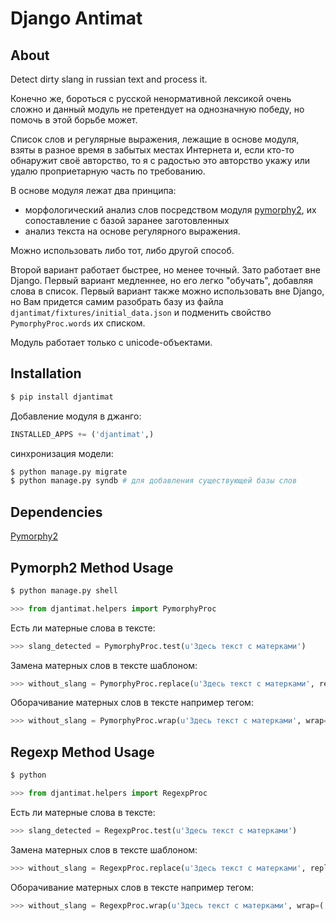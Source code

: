 Django Antimat
==============

About
-----

Detect dirty slang in russian text and process it.

Конечно же, бороться с русской ненормативной лексикой очень сложно
и данный модуль не претендует на однозначную победу, но помочь в этой борьбе
может.

Список слов и регулярные выражения, лежащие в основе модуля, взяты
в разное время в забытых местах Интернета и, если кто-то обнаружит своё авторство,
то я с радостью это авторство укажу или удалю проприетарную часть по требованию.

В основе модуля лежат два принципа:
  * морфологический анализ слов посредством модуля
  [pymorphy2](https://pypi.python.org/pypi/pymorphy2/),
  их сопоставление с базой заранее заготовленных
  * анализ текста на основе регулярного выражения.

Можно использовать либо тот, либо другой способ.

Второй вариант работает быстрее, но менее точный. Зато работает вне Django.
Первый вариант медленнее, но его легко "обучать", добавляя слова в список.
Первый вариант также можно использовать вне Django, но Вам придется самим
разобрать базу из файла ``djantimat/fixtures/initial_data.json`` и подменить
свойство ``PymorphyProc.words`` их списком.

Модуль работает только с unicode-объектами.

Installation
------------

```bash
$ pip install djantimat
```

Добавление модуля в джанго:
```python
INSTALLED_APPS += ('djantimat',)
```
синхронизация модели:
```bash
$ python manage.py migrate
$ python manage.py syndb # для добавления существующей базы слов
```

Dependencies
------------
[Pymorphy2](https://pypi.python.org/pypi/pymorphy2/)

Pymorph2 Method Usage
---------------------

```bash
$ python manage.py shell
```
```python
>>> from djantimat.helpers import PymorphyProc
```
Есть ли матерные слова в тексте:
```python
>>> slang_detected = PymorphyProc.test(u'Здесь текст с матерками')
```
Замена матерных слов в тексте шаблоном:
```python
>>> without_slang = PymorphyProc.replace(u'Здесь текст с матерками', repl='[xxx]')
```
Оборачивание матерных слов в тексте например тегом:
```python
>>> without_slang = PymorphyProc.wrap(u'Здесь текст с матерками', wrap=('<pre>', '</pre>',))
```

Regexp Method Usage
-------------------

```bash
$ python
```
```python
>>> from djantimat.helpers import RegexpProc
```
Есть ли матерные слова в тексте:
```python
>>> slang_detected = RegexpProc.test(u'Здесь текст с матерками')
```
Замена матерных слов в тексте шаблоном:
```python
>>> without_slang = RegexpProc.replace(u'Здесь текст с матерками', repl='[xxx]')
```
Оборачивание матерных слов в тексте например тегом:
```python
>>> without_slang = RegexpProc.wrap(u'Здесь текст с матерками', wrap=('<pre>', '</pre>',))
```
